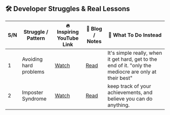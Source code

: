 ## 🛠️ Developer Struggles & Real Lessons

| S/N | Struggle / Pattern     | 🔥 Inspiring YouTube Link                            | 📖 Blog / Notes                                                                                             | 🧠 What To Do Instead                                                                                  |
| --- | ---------------------- | ---------------------------------------------------- | ----------------------------------------------------------------------------------------------------------- | ------------------------------------------------------------------------------------------------------ |
| 1   | Avoiding hard problems | [Watch](https://www.youtube.com/watch?v=XqpFCuPAEPo) | [Read](https://www.jimmyvanveen.com/blog/do-hard-things)                                                    | It's simple really, when it get hard, get to the end of it. "only the mediocre are only at their best" |
| 2   | Imposter Syndrome      | [Watch](https://www.youtube.com/watch?v=u2trdurv638) | [Read](https://www.geeksforgeeks.org/blogs/imposter-syndrome-in-software-developers-am-i-a-fake-developer/) | keep track of your achievements, and believe you can do anything.                                      |

